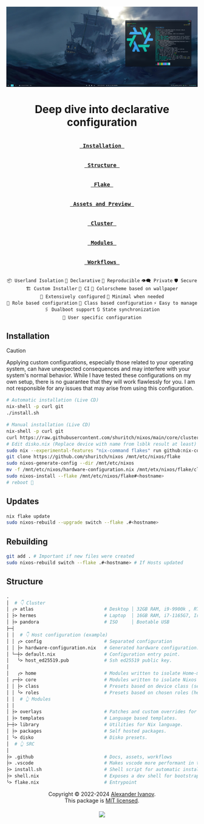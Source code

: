 ![Atlas](./assets/2024-10-09-atlas.png "State of 2024-10-09")

<h1 align="center">
Deep dive into declarative configuration
</h1>

<!-- <div align="center">
  <a href="https://github.com/shuritch/nixos/issues">
    <img src="https://img.shields.io/github/issues/shuritch/nixos?color=dd5c89&labelColor=282828&style=for-the-badge&logo=sparkfun&logoColor=dd5c89">
  </a>
  <a href="https://github.com/shuritch/nixos/stargazers">
    <img src="https://img.shields.io/github/repo-size/shuritch/nixos?color=9c76ef&labelColor=282828&style=for-the-badge&logo=github&logoColor=9c76ef">
  </a>
  <a href="https://github.com/shuritch/nixos">
    <img src="https://img.shields.io/badge/NixOS-unstable-blue.svg?style=for-the-badge&labelColor=282828&logo=NixOS&logoColor=2ba1f6&color=2ba1f6">
  </a>
    <a href="https://github.com/shuritch/nixos/pulse">
    <img alt="Last commit" src="https://img.shields.io/github/last-commit/shuritch/nixos?style=for-the-badge&logo=starship&color=04B29F&logoColor=04B29F&labelColor=302D41"/>
  </a>
  <a href="https://github.com/shuritch/nixos/blob/main/.github/LICENCE">
    <img src="https://img.shields.io/static/v1.svg?style=for-the-badge&label=License&message=MIT&colorA=282828&colorB=00b557&logo=unlicense&logoColor=00b557&"/>
  </a>
    <a href="https://github.com/shuritch/nixos/releases/latest">
    <img alt="Latest release" src="https://img.shields.io/github/v/release/shuritch/nixos?style=for-the-badge&logo=nixos&color=C0C9D5&logoColor=C0C9D5&labelColor=302D41" />
  </a>
</div> -->

<div align="center">
<p>

**[<kbd><br>&nbsp;Installation&nbsp;<br><br></kbd>](#installation)**
**[<kbd><br>&nbsp;Structure&nbsp;<br><br></kbd>](#structure)**
**[<kbd><br>&nbsp;Flake&nbsp;<br><br></kbd>](../flake.nix)**
**[<kbd><br>&nbsp;Assets&nbsp;and&nbsp;Preview&nbsp;<br><br></kbd>](./assets/)**
**[<kbd><br>&nbsp;Cluster&nbsp;<br><br></kbd>](../cluster/)**
**[<kbd><br>&nbsp;Modules&nbsp;<br><br></kbd>](../src/modules/)**
**[<kbd><br>&nbsp;Workflows&nbsp;<br><br></kbd>](./workflows/)**

</p>
<p align="center">
<code>📦&nbsp;Userland&nbsp;Isolation</code>
<code>🍙&nbsp;Declarative</code>
<code>🌱&nbsp;Reproducible</code>
<code>👁️‍🗨️&nbsp;Private</code>
<code>🛡️&nbsp;Secure</code>
<code>🏗️&nbsp;Custom&nbsp;Installer</code>
<code>🧪&nbsp;CI</code>
<code>🎨&nbsp;Colorscheme&nbsp;based&nbsp;on&nbsp;wallpaper</code>
<code>🔧&nbsp;Extensively&nbsp;configured</code>
<code>🐧&nbsp;Minimal&nbsp;when&nbsp;needed</code>
<code>🧳&nbsp;Role&nbsp;based&nbsp;configuration</code>
<code>🚀&nbsp;Class&nbsp;based&nbsp;configuration</code>
<code>⚡&nbsp;Easy&nbsp;to&nbsp;manage</code>
<code>🖇️&nbsp;Dualboot&nbsp;support</code>
<code>🔃&nbsp;State&nbsp;synchronization</code>
<code>🗿&nbsp;User&nbsp;specific&nbsp;configuration</code>
</p>
</div>

## Installation

> [!CAUTION]
>
> Applying custom configurations, especially those related to your operating system, can have unexpected consequences and may interfere with your system's normal behavior. While I have tested these configurations on my own setup, there is no guarantee that they will work flawlessly for you. I am not responsible for any issues that may arise from using this configuration.

```bash
# Automatic installation (Live CD)
nix-shell -p curl git
./install.sh
```

```bash
# Manual installation (Live CD)
nix-shell -p curl git
curl https://raw.githubusercontent.com/shuritch/nixos/main/core/cluster/<hostname>/disko.nix > /mnt/config/disko.nix
# Edit disko.nix (Replace device with name from lsblk result at least)
sudo nix --experimental-features "nix-command flakes" run github:nix-community/disko -- --mode disko /mnt/config/disko.nix
git clone https://github.com/shuritch/nixos /mnt/etc/nixos/flake
sudo nixos-generate-config --dir /mnt/etc/nixos
mv -f /mnt/etc/nixos/hardware-configuration.nix /mnt/etx/nixos/flake/cluster/<hostname>
sudo nixos-install --flake /mnt/etc/nixos/flake#<hostname>
# reboot 🚀
```

## Updates

```bash
nix flake update
sudo nixos-rebuild --upgrade switch --flake .#<hostname>
```

## Rebuilding

```bash
git add . # Important if new files were created
sudo nixos-rebuild switch --flake .#<hostname> # If Hosts updated
```

## Structure

```graphql
.
│  # 👇 Cluster
│ ╭> atlas                          # Desktop │ 32GB RAM, i9-9900k , RTX 2080S & UHD630 │ Hyprland
│ ├> hermes                         # Laptop  │ 16GB RAM, i7-1165G7, Iris XE G7         │ Hyprland
│ ├> pandora                        # ISO     │ Bootable USB                            │ TTY
├─┤
│ │  # 👇 Host configuration (example)
│ │ ╭> config                       # Separated configuration
│ │ ├> hardware-configuration.nix   # Generated hardware configuration.
│ └─┼> default.nix                  # Configuration entry point.
│   ╰> host_ed25519.pub             # Ssh ed25519 public key.
│
│   ╭> home                         # Modules written to isolate Home-manager configuration.
│ ┌─┼> core                         # Modules written to isolate Nixos configuration.
│ │ ├> class                        # Presets based on device class (server, desktop, etc).
│ │ ╰> roles                        # Presets based on chosen roles (headless, dev-kit, etc).
│ │  # 👆 Modules
│ │
│ ├> overlays                       # Patches and custom overrides for some packages.
│ ├> templates                      # Language based templates.
├─┼> library                        # Utilities for Nix language.
│ ├> packages                       # Self hosted packages.
│ ╰> disko                          # Disko presets.
│  # 👆 SRC
│
├> .github                          # Docs, assets, workflows
├> .vscode                          # Makes vscode more performant in this directory.
├> install.sh                       # Shell script for automatic installation.
├> shell.nix                        # Exposes a dev shell for bootstrapping.
╰> flake.nix                        # Entrypoint
```

<p align="center">
Copyright © 2022-2024 <a href="https://github.com/shuritch">Alexander Ivanov</a>.<br/>
This package is <a href="./LICENSE">MIT licensed</a>.<br/>
</p>

<h5 align="center">
<img href="https://builtwithnix.org" src="https://builtwithnix.org/badge.svg"/>
</h5>
